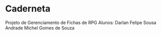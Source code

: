 # Caderneta
Projeto de Gerenciamento de Fichas de RPG
Alunos:
Darlan Felipe Sousa Andrade
Michel Gomes de Souza
